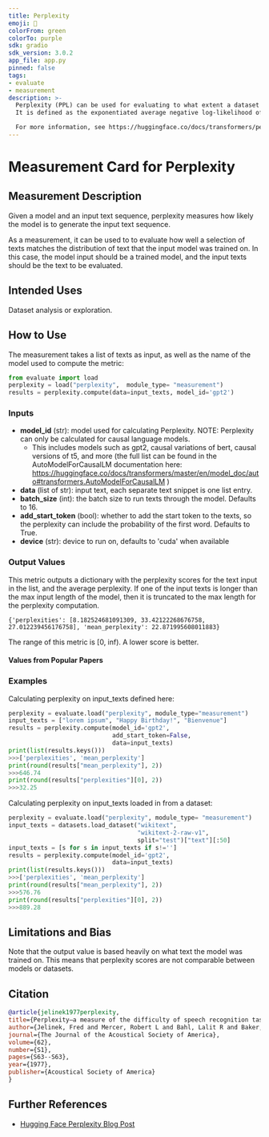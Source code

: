 ```yaml
---
title: Perplexity
emoji: 🤗
colorFrom: green
colorTo: purple
sdk: gradio
sdk_version: 3.0.2
app_file: app.py
pinned: false
tags:
- evaluate
- measurement
description: >-
  Perplexity (PPL) can be used for evaluating to what extent a dataset is similar to the distribution of text that a given model was trained on.
  It is defined as the exponentiated average negative log-likelihood of a sequence.

  For more information, see https://huggingface.co/docs/transformers/perplexity
---
```


# Measurement Card for Perplexity

## Measurement Description
Given a model and an input text sequence, perplexity measures how likely the model is to generate the input text sequence.

As a measurement, it can be used to to evaluate how well a selection of texts matches the distribution of text that the input model was trained on.
In this case, the model input should be a trained model, and the input texts should be the text to be evaluated.

## Intended Uses
Dataset analysis or exploration.

## How to Use

The measurement takes a list of texts as input, as well as the name of the model used to compute the metric:

```python
from evaluate import load
perplexity = load("perplexity",  module_type= "measurement")
results = perplexity.compute(data=input_texts, model_id='gpt2')
```

### Inputs
- **model_id** (str): model used for calculating Perplexity. NOTE: Perplexity can only be calculated for causal language models.
    - This includes models such as gpt2, causal variations of bert, causal versions of t5, and more (the full list can be found in the AutoModelForCausalLM documentation here: https://huggingface.co/docs/transformers/master/en/model_doc/auto#transformers.AutoModelForCausalLM )
- **data** (list of str): input text, each separate text snippet is one list entry.
- **batch_size** (int): the batch size to run texts through the model. Defaults to 16.
- **add_start_token** (bool): whether to add the start token to the texts, so the perplexity can include the probability of the first word. Defaults to True.
- **device** (str): device to run on, defaults to 'cuda' when available

### Output Values
This metric outputs a dictionary with the perplexity scores for the text input in the list, and the average perplexity.
If one of the input texts is longer than the max input length of the model, then it is truncated to the max length for the perplexity computation.

```
{'perplexities': [8.182524681091309, 33.42122268676758, 27.012239456176758], 'mean_perplexity': 22.871995608011883}
```

The range of this metric is [0, inf). A lower score is better.

#### Values from Popular Papers


### Examples
Calculating perplexity on input_texts defined here:
```python
perplexity = evaluate.load("perplexity", module_type="measurement")
input_texts = ["lorem ipsum", "Happy Birthday!", "Bienvenue"]
results = perplexity.compute(model_id='gpt2',
                             add_start_token=False,
                             data=input_texts)
print(list(results.keys()))
>>>['perplexities', 'mean_perplexity']
print(round(results["mean_perplexity"], 2))
>>>646.74
print(round(results["perplexities"][0], 2))
>>>32.25
```
Calculating perplexity on input_texts loaded in from a dataset:
```python
perplexity = evaluate.load("perplexity", module_type= "measurement")
input_texts = datasets.load_dataset("wikitext",
                                    "wikitext-2-raw-v1",
                                    split="test")["text"][:50]
input_texts = [s for s in input_texts if s!='']
results = perplexity.compute(model_id='gpt2',
                             data=input_texts)
print(list(results.keys()))
>>>['perplexities', 'mean_perplexity']
print(round(results["mean_perplexity"], 2))
>>>576.76
print(round(results["perplexities"][0], 2))
>>>889.28
```

## Limitations and Bias
Note that the output value is based heavily on what text the model was trained on. This means that perplexity scores are not comparable between models or datasets.


## Citation

```bibtex
@article{jelinek1977perplexity,
title={Perplexity—a measure of the difficulty of speech recognition tasks},
author={Jelinek, Fred and Mercer, Robert L and Bahl, Lalit R and Baker, James K},
journal={The Journal of the Acoustical Society of America},
volume={62},
number={S1},
pages={S63--S63},
year={1977},
publisher={Acoustical Society of America}
}
```

## Further References
- [Hugging Face Perplexity Blog Post](https://huggingface.co/docs/transformers/perplexity)
